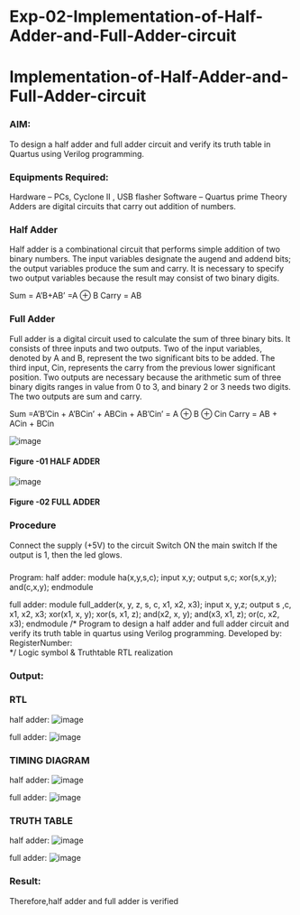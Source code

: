 # Exp-02-Implementation-of-Half-Adder-and-Full-Adder-circuit

# Implementation-of-Half-Adder-and-Full-Adder-circuit
### AIM:
To design a half adder and full adder circuit and verify its truth table in Quartus using Verilog programming.

### Equipments Required:
Hardware – PCs, Cyclone II , USB flasher
Software – Quartus prime
Theory
Adders are digital circuits that carry out addition of numbers.

### Half Adder
Half adder is a combinational circuit that performs simple addition of two binary numbers. The input variables designate the augend and addend bits; the output variables produce the sum and carry. It is necessary to specify two output variables because the result may consist of two binary digits.

Sum = A’B+AB’ =A ⊕ B Carry = AB

### Full Adder
Full adder is a digital circuit used to calculate the sum of three binary bits. It consists of three inputs and two outputs. Two of the input variables, denoted by A and B, represent the two significant bits to be added. The third input, Cin, represents the carry from the previous lower significant position. Two outputs are necessary because the arithmetic sum of three binary digits ranges in value from 0 to 3, and binary 2 or 3 needs two digits. The two outputs are sum and carry.

Sum =A’B’Cin + A’BCin’ + ABCin + AB’Cin’ = A ⊕ B ⊕ Cin Carry = AB + ACin + BCin

 ![image](https://user-images.githubusercontent.com/36288975/163552156-a13e5a56-c638-4110-97d9-8896907c8d25.png)

#### Figure -01 HALF ADDER 


![image](https://user-images.githubusercontent.com/36288975/163552057-b3547877-6d07-45b4-b7e0-bcfebfad9e1d.png)

#### Figure -02 FULL ADDER 

### Procedure

Connect the supply (+5V) to the circuit
Switch ON the main switch
If the output is 1, then the led glows.
### 
Program:
half adder:
module ha(x,y,s,c);
input x,y;
output s,c;
xor(s,x,y);
and(c,x,y);
endmodule

full adder:
module full_adder(x, y, z, s, c, x1, x2, x3);
input x,  y,z;
output s ,c, x1, x2, x3;
xor(x1, x, y);
xor(s, x1, z);
and(x2, x, y);
and(x3, x1, z);
or(c, x2, x3);
endmodule
/*
Program to design a half adder and full adder circuit and verify its truth table in quartus using Verilog programming.
Developed by: 
RegisterNumber:  
*/
Logic symbol & Truthtable
RTL realization

### Output:
### RTL
half adder:
![image](https://github.com/nrarjun2005/Exp-02-Implementation-of-Half-Adder-and-Full-Adder-circuit/assets/155224066/13e5cdbb-99d4-48ce-bf43-2df5df7de742)

full adder:
![image](https://github.com/nrarjun2005/Exp-02-Implementation-of-Half-Adder-and-Full-Adder-circuit/assets/155224066/9fb32b2a-efe3-4b6e-a0e8-b1b4849d6581)

### TIMING DIAGRAM
half adder:
![image](https://github.com/nrarjun2005/Exp-02-Implementation-of-Half-Adder-and-Full-Adder-circuit/assets/155224066/21fbdcac-7844-4475-818f-40506a8bbea2)

full adder:
![image](https://github.com/nrarjun2005/Exp-02-Implementation-of-Half-Adder-and-Full-Adder-circuit/assets/155224066/1c2a471e-bfc6-4c31-acde-d29f06e62cbb)

### TRUTH TABLE 
half adder:
![image](https://github.com/nrarjun2005/Exp-02-Implementation-of-Half-Adder-and-Full-Adder-circuit/assets/155224066/acc4a0da-96eb-4dc8-a7e9-cf729cfac1b1)

full adder:
![image](https://github.com/nrarjun2005/Exp-02-Implementation-of-Half-Adder-and-Full-Adder-circuit/assets/155224066/a37a809f-e713-4864-bb3c-e0246475eae6)

### Result:
Therefore,half adder and full adder is verified
